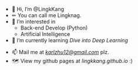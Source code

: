- 👋 Hi, I’m @LingkKang
- ✏ You can call me Lingknag. 
- 👀 I’m interested in 
    - Back-end Develop (Python)
    - Artificial Intelligence
- 🌱 I’m currently learning *Dive into Deep Learning*

<!---
- 💞️ I’m looking to collaborate on 
--->

- 📫 Mail me at *karlzhu12@gmail.com* plz.
- 🗺 View my github pages at *lingkkang.github.io* :) 

<!---
LingkKang/LingkKang is a ✨ special ✨ repository because its `README.md` (this file) appears on your GitHub profile.
You can click the Preview link to take a look at your changes.
--->
